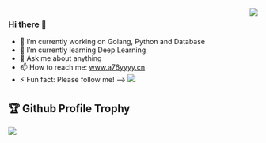 <img align="right" src="https://github-readme-stats.vercel.app/api?username=a76yyyy&show_icons=true&icon_color=CE1D2D&text_color=718096&bg_color=ffffff&hide_title=true" />

### Hi there 👋

<!--
**a76yyyy/a76yyyy** is a ✨ _special_ ✨ repository because its `README.md` (this file) appears on your GitHub profile.

Here are some ideas to get you started:-->

- 🔭 I’m currently working on Golang, Python and Database
- 🌱 I’m currently learning Deep Learning
- 💬 Ask me about anything
- 📫 How to reach me: www.a76yyyy.cn
- ⚡ Fun fact: Please follow me! --> [![](https://img.shields.io/github/followers/a76yyyy?style=social)](https://github.com/a76yyyy?tab=followers)



<h2>🏆 Github Profile Trophy</h2>
<a href="https://github.com/ryo-ma/github-profile-trophy">
  <img src="https://github-profile-trophy.vercel.app/?username=a76yyyy&column=8&no-frame=true"/>
</a>
